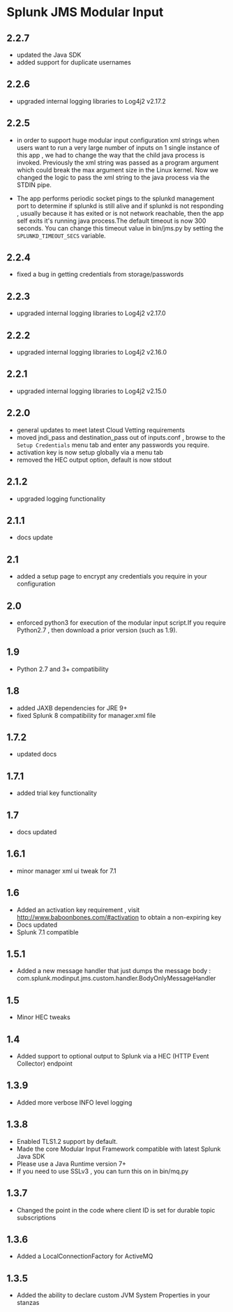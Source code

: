 # Splunk JMS Modular Input

2.2.7
-----
* updated the Java SDK
* added support for duplicate usernames

2.2.6
-----
* upgraded internal logging libraries to Log4j2 v2.17.2

2.2.5
-----
* in order to support huge modular input configuration xml strings when users want to run a very large number of inputs on 1 single instance of this app , we had to change the way that the child java process is invoked. Previously the xml string was passed as a program argument which could break the max argument size in the Linux kernel. Now we changed the logic to pass the xml string to the java process via the STDIN pipe.

* The app performs periodic socket pings to the splunkd management port to determine if splunkd is still alive and if splunkd is not responding , usually because it has exited or is not network reachable, then the app self exits it's running java process.The default timeout is now 300 seconds. You can change this timeout value in bin/jms.py by setting the `SPLUNKD_TIMEOUT_SECS` variable. 

2.2.4
-----
* fixed a bug in getting credentials from storage/passwords

2.2.3
-----
* upgraded internal logging libraries to Log4j2 v2.17.0

2.2.2
-----
* upgraded internal logging libraries to Log4j2 v2.16.0

2.2.1
-----
* upgraded internal logging libraries to Log4j2 v2.15.0

2.2.0
-----
* general updates to meet latest Cloud Vetting requirements
* moved jndi_pass and destination_pass out of inputs.conf , browse to the `Setup Credentials` menu tab and enter any passwords you require.
* activation key is now setup globally via a menu tab
* removed the HEC output option, default is now stdout

2.1.2
-----
* upgraded logging functionality

2.1.1
-----
* docs update

2.1
-----
* added a setup page to encrypt any credentials you require in your configuration

2.0
-----
* enforced python3 for execution of the modular input script.If you require Python2.7 , then download a prior version (such as 1.9).

1.9
----
* Python 2.7 and 3+ compatibility

1.8
----
* added JAXB dependencies for JRE 9+
* fixed Splunk 8 compatibility for manager.xml file

1.7.2
-----
* updated docs

1.7.1
-----
* added trial key functionality

1.7
-----
* docs updated

1.6.1
-----
* minor manager xml ui tweak for 7.1

1.6
-----
* Added an activation key requirement , visit http://www.baboonbones.com/#activation  to obtain a non-expiring key
* Docs updated
* Splunk 7.1 compatible

1.5.1
-----
* Added a new message handler that just dumps the message body :   
com.splunk.modinput.jms.custom.handler.BodyOnlyMessageHandler

1.5
---
* Minor HEC tweaks

1.4
---
* Added support to optional output to Splunk via a HEC (HTTP Event Collector) endpoint

1.3.9
-----
* Added more verbose INFO level logging

1.3.8
-----
* Enabled TLS1.2 support by default.
* Made the  core Modular Input Framework compatible with latest Splunk Java SDK
* Please use a Java Runtime version 7+
* If you need to use SSLv3 , you can turn this on in bin/mq.py  

1.3.7
-----
* Changed the point in the code where client ID is set for durable topic subscriptions

1.3.6
-----
* Added a LocalConnectionFactory for ActiveMQ

1.3.5
-----
* Added the ability to declare custom JVM System Properties in your stanzas
